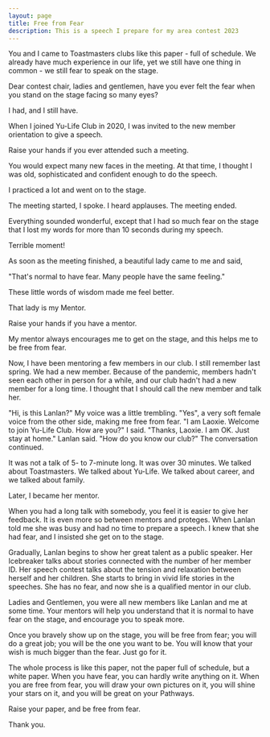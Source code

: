 ```yaml
---
layout: page
title: Free from Fear
description: This is a speech I prepare for my area contest 2023
---
```



You and I came to Toastmasters clubs like this paper - full of schedule.
We already have much experience in our life, yet we still have one thing
in common - we still fear to speak on the stage.

Dear contest chair, ladies and gentlemen, have you ever felt
the fear when you stand on the stage facing so many eyes?

I had, and I still have.

When I joined Yu-Life Club in 2020, I was invited to the new member orientation
to give a speech.

Raise your hands if you ever attended such a meeting.

You would expect many new faces in the meeting. At that time, I thought I was old,
sophisticated and confident enough to do the speech.

I practiced a lot and went on to the stage.

The meeting started, I spoke. I heard applauses. The meeting ended.

Everything sounded wonderful, except that I had so much fear on the stage that
I lost my words for more than 10 seconds during my speech.

Terrible moment!

As soon as the meeting finished, a beautiful lady came to me and said,

"That's normal to have fear. Many people have the same feeling."

These little words of wisdom made me feel better.

That lady is my Mentor.

Raise your hands if you have a mentor.

My mentor always encourages me to get on the stage, and this helps me to be
free from fear.

Now, I have been mentoring a few members in our club. I still remember last
spring. We had a new member. Because of the pandemic, members hadn't seen each
other in person for a while, and our club hadn't had a new member for a long
time. I thought that I should call the new member and talk her.

"Hi, is this Lanlan?" My voice was a little trembling.
"Yes", a very soft female voice from the other side, making me free from fear.
"I am Laoxie. Welcome to join Yu-Life Club. How are you?" I said.
"Thanks, Laoxie. I am OK. Just stay at home." Lanlan said.
"How do you know our club?" The conversation continued.

It was not a talk of 5- to 7-minute long. It was over 30 minutes. We talked
about Toastmasters. We talked about Yu-Life. We talked about career, and we
talked about family.

Later, I became her mentor.

When you had a long talk with somebody, you feel it is easier to give her
feedback. It is even more so between mentors and proteges. When Lanlan told
me she was busy and had no time to prepare a speech. I knew that she had
fear, and I insisted she get on to the stage.

Gradually, Lanlan begins to show her great talent as a public speaker. Her
Icebreaker talks about stories connected with the number of her member ID.
Her speech contest talks about the tension and relaxation between herself
and her children. She starts to bring in vivid life stories in the speeches.
She has no fear, and now she is a qualified mentor in our club.

Ladies and Gentlemen, you were all new members like Lanlan and me at some
time. Your mentors will help you understand that it is normal to have fear
on the stage, and encourage you to speak more.

Once you bravely show up on the stage, you will be free from fear; you will
do a great job; you will be the one you want to be. You will know that your
wish is much bigger than the fear. Just go for it.

The whole process is like this paper, not the paper full of schedule, but
a white paper. When you have fear, you can hardly write anything on it.
When you are free from fear, you will draw your own pictures on it, you will
shine your stars on it, and you will be great on your Pathways.

Raise your paper, and be free from fear.

Thank you.